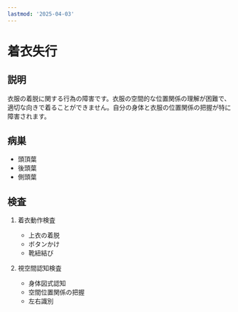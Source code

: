 ```yaml
---
lastmod: '2025-04-03'
---
```


# 着衣失行

## 説明

衣服の着脱に関する行為の障害です。衣服の空間的な位置関係の理解が困難で、適切な向きで着ることができません。自分の身体と衣服の位置関係の把握が特に障害されます。

## 病巣

- 頭頂葉
- 後頭葉
- 側頭葉

## 検査

1. 着衣動作検査

   - 上衣の着脱
   - ボタンかけ
   - 靴紐結び

2. 視空間認知検査
   - 身体図式認知
   - 空間位置関係の把握
   - 左右識別
